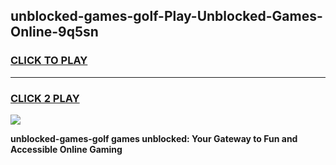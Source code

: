 
## unblocked-games-golf-Play-Unblocked-Games-Online-9q5sn
<h3>
<a href="https://premium76.site?title=unblocked-games-golf&ref=25A">CLICK TO PLAY</a></h3>
<hr>

<h3>
<a href="https://premium76.site?title=unblocked-games-golf&ref=25A">CLICK 2 PLAY</a>
  
</h3>

<a href="https://premium76.site?title=unblocked-games-golf&ref=25A"><img src="https://clearcache.store/games.png"></a>


**unblocked-games-golf games unblocked: Your Gateway to Fun and Accessible Online Gaming**
